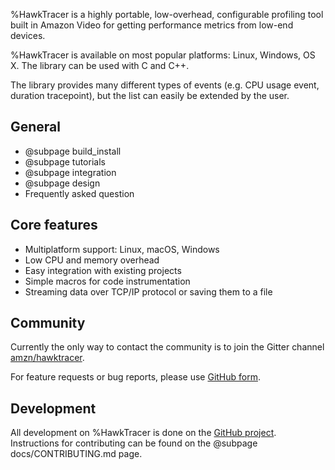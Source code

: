 %HawkTracer is a highly portable, low-overhead, configurable profiling tool built in Amazon Video for getting performance metrics from low-end devices.

%HawkTracer is available on most popular platforms: Linux, Windows, OS X. The library can be used with C and C++.

The library provides many different types of events (e.g. CPU usage event, duration tracepoint), but the list can easily be extended by the user.

## General
* @subpage build_install
* @subpage tutorials
* @subpage integration
* @subpage design
* Frequently asked question

## Core features
* Multiplatform support: Linux, macOS, Windows
* Low CPU and memory overhead
* Easy integration with existing projects
* Simple macros for code instrumentation
* Streaming data over TCP/IP protocol or saving them to a file

## Community
Currently the only way to contact the community is to join the Gitter channel [amzn/hawktracer](https://gitter.im/amzn/hawktracer).

For feature requests or bug reports, please use [GitHub form](https://github.com/amzn/hawktracer/issues/new).

## Development
All development on %HawkTracer is done on the [GitHub project](https://github.com/amzn/hawktracer). Instructions for contributing can be found on the @subpage docs/CONTRIBUTING.md page.
